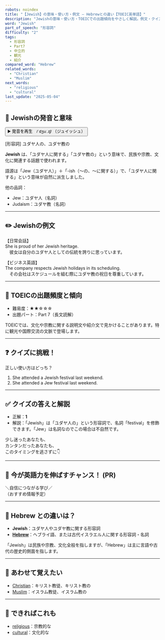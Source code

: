 ```yaml
---
robots: noindex
title: "【Jewish】の意味・使い方・例文 ― Hebrewとの違い【TOEIC英単語】"
description: "Jewishの意味・使い方・TOEICでの出題傾向をやさしく解説。例文・クイズ付きでHebrewとの違いもわかりやすく学べます。"
word: "Jewish"
part_of_speech: "形容詞"
difficulty: "2"
tags:
  - 形容詞
  - Part7
  - 中立的
  - 観光
  - 紹介
compared_word: "Hebrew"
related_words:
  - "Christian"
  - "Muslim"
next_words:
  - "religious"
  - "cultural"
last_update: "2025-05-04"
---
```


## 🔰 Jewishの発音と意味

<button class="play-audio" onclick="playTTS('Jewish')">
  <span class="play-audio-main">
    ▶️ 発音を再生　/ˈdʒuː.ɪʃ/
  </span>
  <span class="play-audio-sub">
    （ジュイッシュ）
  </span>
</button>

[形容詞] ユダヤ人の、ユダヤ教の

**Jewish** は、「ユダヤ人に関する」「ユダヤ教の」という意味で、民族や宗教、文化に関連する話題で使われます。

語源は「Jew（ユダヤ人）」＋「-ish（～の、～に関する）」で、「ユダヤ人に関する」という意味が自然に派生しました。

他の品詞：  
- Jew：ユダヤ人（名詞）
- Judaism：ユダヤ教（名詞）

---

## ✏️ Jewishの例文

【日常会話】  
She is proud of her Jewish heritage.  
　彼女は自分のユダヤ人としての伝統を誇りに思っています。

【ビジネス英語】  
The company respects Jewish holidays in its scheduling.  
　その会社はスケジュールを組む際にユダヤ教の祝日を尊重しています。

---

## 🎯 TOEICの出題頻度と傾向

- 難易度：★★☆☆☆
- 出題パート：Part 7（長文読解）

TOEICでは、文化や宗教に関する説明文や紹介文で見かけることがあります。特に観光や国際交流の文脈で登場します。

---

## ❓ クイズに挑戦！

正しい使い方はどっち？

1. She attended a Jewish festival last weekend.  
2. She attended a Jew festival last weekend.

---

## ✅ クイズの答えと解説

- 正解：**1**
- 解説：「Jewish」は「ユダヤ人の」という形容詞で、名詞「festival」を修飾できます。「Jew」は名詞なのでこの場合は不自然です。

少し迷ったあなたも、  
カンタンだったあなたも、  
このタイミングを逃さずに👇️

---

## 🚀 今が英語力を伸ばすチャンス！ (PR)

<div class="info-center">
＼自信につながる学び／<br>  
（おすすめ情報予定）
</div>

---

## 🤔  Hebrew との違いは？

- **Jewish**：ユダヤ人やユダヤ教に関する形容詞
- **[Hebrew](/Hebrew)**：ヘブライ語、または古代イスラエル人に関する形容詞・名詞

「Jewish」は民族や宗教、文化全般を指しますが、「Hebrew」は主に言語や古代の歴史的側面を指します。

---

## 🧩 あわせて覚えたい

- [Christian](/Christian)：キリスト教徒、キリスト教の
- [Muslim](/Muslim)：イスラム教徒、イスラム教の

---

## 📖 できればこれも

- [religious](/religious)：宗教的な
- [cultural](/cultural)：文化的な

<!-- cvid: aid09_bid18 -->

